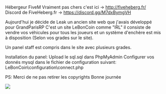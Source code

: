 Hébergeur FiveM Vraiment pas chers c'est ici -> http://fiveheberg.fr/
Discord de FiveHeberg.fr -> https://discord.gg/M7dxBymgVH


Aujourd'hui je décide de Leak un ancien site web que j'avais développé pour GrandParisRP
C'est un site LeBonCoin comme "IRL" il consiste de vendre vos véhicules pour tous les joueurs et un système d'enchère est mis à disposition (Selon vos grades sur le site).

Un panel staff est compris dans le site avec plusieurs grades.

Installation du panel:
Upload le sql.sql dans PhpMyAdmin
Configurer vos donnés mysql dans le fichier de configuration suivant:
LeBonCoin\configuration\connect.php


PS: Merci de ne pas retirer les copyrights
Bonne journée

<img src="https://i.goopics.net/0OKmw.png">
